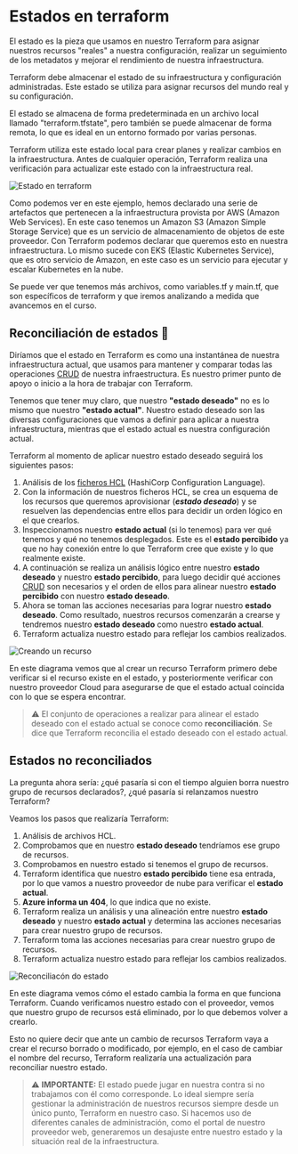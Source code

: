 # Estados en terraform

El estado es la pieza que usamos en nuestro Terraform para asignar nuestros recursos "reales" a nuestra configuración, realizar un seguimiento de los metadatos y mejorar el rendimiento de nuestra infraestructura.

Terraform debe almacenar el estado de su infraestructura y configuración administradas. Este estado se utiliza para asignar recursos del mundo real y su configuración.

El estado se almacena de forma predeterminada en un archivo local llamado "terraform.tfstate", pero también se puede almacenar de forma remota, lo que es ideal en un entorno formado por varias personas.

Terraform utiliza este estado local para crear planes y realizar cambios en la infraestructura. Antes de cualquier operación, Terraform realiza una verificación para actualizar este estado con la infraestructura real.

![Estado en terraform](../../_media/terraform.drawio.png)

Como podemos ver en este ejemplo, hemos declarado una serie de artefactos que pertenecen a la infraestructura provista por AWS (Amazon Web Services). En este caso tenemos un Amazon S3 (Amazon Simple Storage Service) que es un servicio de almacenamiento de objetos de este proveedor. Con Terraform podemos declarar que queremos esto en nuestra infraestructura. Lo mismo sucede con EKS (Elastic Kubernetes Service), que es otro servicio de Amazon, en este caso es un servicio para ejecutar y escalar Kubernetes en la nube.

Se puede ver que tenemos más archivos, como variables.tf y main.tf, que son específicos de terraform y que iremos analizando a medida que avancemos en el curso.

## Reconciliación de estados 🤝

Diríamos que el estado en Terraform es como una instantánea de nuestra infraestructura actual, que usamos para mantener y comparar todas las operaciones [CRUD](https://en.wikipedia.org/wiki/Create,_read,_update_and_delete) de nuestra infraestructura. Es nuestro primer punto de apoyo o inicio a la hora de trabajar con Terraform.

Tenemos que tener muy claro, que nuestro **"estado deseado"** no es lo mismo que nuestro **"estado actual"**. Nuestro estado deseado son las diversas configuraciones que vamos a definir para aplicar a nuestra infraestructura, mientras que el estado actual es nuestra configuración actual.

Terraform al momento de aplicar nuestro estado deseado seguirá los siguientes pasos:

1. Análisis de los [ficheros HCL](https://terraform-infraestructura.readthedocs.io/es/latest/sintaxis/) (HashiCorp Configuration Language).
2. Con la información de nuestros ficheros HCL, se crea un esquema de los recursos que queremos aprovisionar (**_estado deseado_**) y se resuelven las dependencias entre ellos para decidir un orden lógico en el que crearlos.
3. Inspeccionamos nuestro **estado actual** (si lo tenemos) para ver qué tenemos y qué no tenemos desplegados. Este es el **estado percibido** ya que no hay conexión entre lo que Terraform cree que existe y lo que realmente existe.
4. A continuación se realiza un análisis lógico entre nuestro **estado deseado** y nuestro **estado percibido**, para luego decidir qué acciones [CRUD](https://en.wikipedia.org/wiki/Create,_read,_update_and_delete) son necesarios y el orden de ellos para alinear nuestro **estado percibido** con nuestro **estado deseado**.
5. Ahora se toman las acciones necesarias para lograr nuestro **estado deseado**. Como resultado, nuestros recursos comenzarán a crearse y tendremos nuestro **estado deseado** como nuestro **estado actual**.
6. Terraform actualiza nuestro estado para reflejar los cambios realizados.

![Creando un recurso](../../_media/diagrama_update_state.png)

En este diagrama vemos que al crear un recurso Terraform primero debe verificar si el recurso existe en el estado, y posteriormente verificar con nuestro proveedor Cloud para asegurarse de que el estado actual coincida con lo que se espera encontrar.

> ⚠️ El conjunto de operaciones a realizar para alinear el estado deseado con el estado actual se conoce como **reconciliación**. Se dice que Terraform reconcilia el estado deseado con el estado actual.

## Estados no reconciliados

La pregunta ahora sería: ¿qué pasaría si con el tiempo alguien borra nuestro grupo de recursos declarados?, ¿qué pasaría si relanzamos nuestro Terraform?

Veamos los pasos que realizaría Terraform:

1. Análisis de archivos HCL.
2. Comprobamos que en nuestro **estado deseado** tendríamos ese grupo de recursos.
3. Comprobamos en nuestro estado si tenemos el grupo de recursos.
4. Terraform identifica que nuestro **estado percibido** tiene esa entrada, por lo que vamos a nuestro proveedor de nube para verificar el **estado actual**.
5. **Azure informa un 404**, lo que indica que no existe.
6. Terraform realiza un análisis y una alineación entre nuestro **estado deseado** y nuestro **estado actual** y determina las acciones necesarias para crear nuestro grupo de recursos.
7. Terraform toma las acciones necesarias para crear nuestro grupo de recursos.
8. Terraform actualiza nuestro estado para reflejar los cambios realizados.

![Reconciliacón do estado](../../_media/diagrama_update_state_2.png)

En este diagrama vemos cómo el estado cambia la forma en que funciona Terraform. Cuando verificamos nuestro estado con el proveedor, vemos que nuestro grupo de recursos está eliminado, por lo que debemos volver a crearlo.

Esto no quiere decir que ante un cambio de recursos Terraform vaya a crear el recurso borrado o modificado, por ejemplo, en el caso de cambiar el nombre del recurso, Terraform realizaría una actualización para reconciliar nuestro estado.

> ⚠️ **IMPORTANTE:** El estado puede jugar en nuestra contra si no trabajamos con él como corresponde. Lo ideal siempre sería gestionar la administración de nuestros recursos siempre desde un único punto, Terraform en nuestro caso. Si hacemos uso de diferentes canales de administración, como el portal de nuestro proveedor web, generaremos un desajuste entre nuestro estado y la situación real de la infraestructura.
